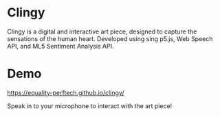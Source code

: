 # Clingy
Clingy is a digital and interactive art piece, designed to capture the sensations of the human heart. Developed using sing p5.js, Web Speech API, and ML5 Sentiment Analysis API.

# Demo
https://equality-perftech.github.io/clingy/

Speak in to your microphone to interact with the art piece!
